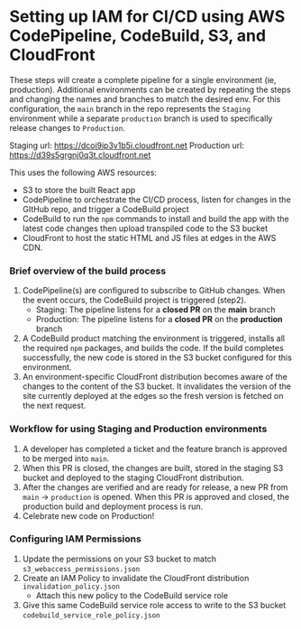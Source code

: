 # **Setting up IAM for CI/CD using AWS CodePipeline, CodeBuild, S3, and CloudFront**


These steps will create a complete pipeline for a single environment (ie, production).  Additional environments can be created by repeating the steps and changing the names and branches to match the desired env. For this configuration, the `main` branch in the repo represents the `Staging` environment while a separate `production` branch is used to specifically release changes to `Production`. 

Staging url: https://dcoi9ip3v1b5i.cloudfront.net
Production url: https://d39s5grgnj0q3t.cloudfront.net

This uses the following AWS resources:
- S3 to store the built React app
- CodePipeline to orchestrate the CI/CD process, listen for changes in the GItHub repo, and trigger a CodeBuild project
- CodeBuild to run the `npm` commands to install and build the app with the latest code changes then upload transpiled code to the S3 bucket
- CloudFront to host the static HTML and JS files at edges in the AWS CDN.

### Brief overview of the build process
1. CodePipeline(s) are configured to subscribe to GitHub changes. When the event occurs, the CodeBuild project is triggered (step2).
   - Staging: The pipeline listens for a **closed PR** on the **main** branch
   - Production: The pipeline listens for a **closed PR** on the **production** branch
2. A CodeBuild product matching the environment is triggered, installs all the required `npm` packages, and builds the code. If the build completes successfully, the new code is stored in the S3 bucket configured for this environment.
3. An environment-specific CloudFront distribution becomes aware of the changes to the content of the S3 bucket. It invalidates the version of the site currently deployed at the edges so the fresh version is fetched on the next request.

### Workflow for using Staging and Production environments

1. A developer has completed a ticket and the feature branch is approved to be merged into `main`.
2. When this PR is closed, the changes are built, stored in the staging S3 bucket and deployed to the staging CloudFront distribution.
3. After the changes are verified and are ready for release, a new PR from `main` -> `production` is opened. When this PR is approved and closed, the production build and deployment process is run.
4. Celebrate new code on Production!

### Configuring IAM Permissions
1. Update the permissions on your S3 bucket to match `s3_webaccess_permissions.json`
2. Create an IAM Policy to invalidate the CloudFront distribution `invalidation_policy.json`
   - Attach this new policy to the CodeBuild service role
3. Give this same CodeBuild service role access to write to the S3 bucket `codebuild_service_role_policy.json`
